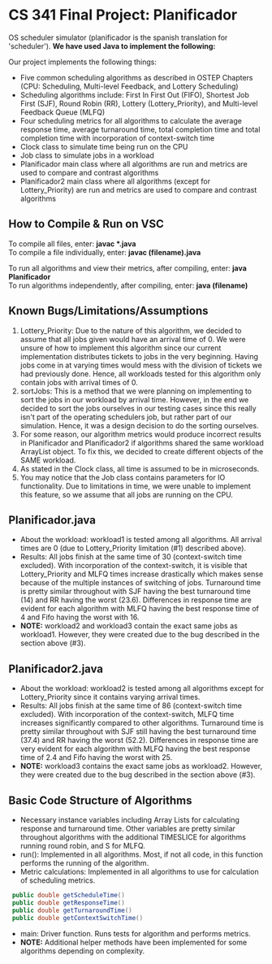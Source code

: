 # CS 341 Final Project: Planificador 
OS scheduler simulator (planificador is the spanish translation for 'scheduler'). **We have used Java to implement the following:**

Our project implements the following things: 
* Five common scheduling algorithms as described in OSTEP Chapters (CPU: Scheduling, Multi-level Feedback, and Lottery Scheduling)
* Scheduling algorithms include: First In First Out (FIFO), Shortest Job First (SJF), Round Robin (RR), Lottery (Lottery_Priority), and Multi-level Feedback Queue (MLFQ)
* Four scheduling metrics for all algorithms to calculate the average response time, average turnaround time, total completion time and total completion time with incorporation of context-switch time
* Clock class to simulate time being run on the CPU 
* Job class to simulate jobs in a workload
* Planificador main class where all algorithms are run and metrics are used to compare and contrast algorithms
* Planificador2 main class where all algorithms (except for Lottery_Priority) are run and metrics are used to compare and contrast algorithms

## How to Compile & Run on VSC
To compile all files, enter: __javac *.java__ <br />
To compile a file individually, enter: **javac (filename).java** <br />

To run all algorithms and view their metrics, after compiling, enter: **java Planificador** <br />
To run algorithms independently, after compiling, enter: **java (filename)** 

## Known Bugs/Limitations/Assumptions
1. Lottery_Priority: Due to the nature of this algorithm, we decided to assume that all jobs given would have an arrival time of 0. We were unsure of how to implement this algorithm since our current implementation distributes tickets to jobs in the very beginning. Having jobs come in at varying times would mess with the division of tickets we had previously done. Hence, all workloads tested for this algorithm only contain jobs with arrival times of 0. 
2. sortJobs: This is a method that we were planning on implementing to sort the jobs in our workload by arrival time. However, in the end we decided to sort the jobs ourselves in our testing cases since this really isn't part of the operating schedulers job, but rather part of our simulation. Hence, it was a design decision to do the sorting ourselves. 
3. For some reason, our algorithm metrics would produce incorrect results in Planificador and Planificador2 if algorithms shared the same workload ArrayList object. To fix this, we decided to create different objects of the SAME workload. 
4. As stated in the Clock class, all time is assumed to be in microseconds. 
5. You may notice that the Job class contains parameters for IO functionality. Due to limitations in time, we were unable to implement this feature, so we assume that all jobs are running on the CPU. 


## Planificador.java 
* About the workload: workload1 is tested among all algorithms. All arrival times are 0 (due to Lottery_Priority limitation (#1) described above). 
* Results: All jobs finish at the same time of 30 (context-switch time excluded). With incorporation of the context-switch, it is visible that Lottery_Priority and MLFQ times increase drastically which makes sense because of the multiple instances of switching of jobs. Turnaround time is pretty similar throughout with SJF having the best turnaround time (14) and RR having the worst (23.6). Differences in response time are evident for each algorithm with MLFQ having the best response time of 4 and Fifo having the worst with 16. 
* **NOTE:** workload2 and workload3 contain the exact same jobs as workload1. However, they were created due to the bug described in the section above (#3). 

## Planificador2.java 
* About the workload: workload2 is tested among all algorithms except for Lottery_Priority since it contains varying arrival times. 
* Results: All jobs finish at the same time of 86 (context-switch time excluded). With incorporation of the context-switch, MLFQ time increases significantly compared to other algorithms. Turnaround time is pretty similar throughout with SJF still having the best turnaround time (37.4) and RR having the worst (52.2). Differences in response time are very evident for each algorithm with MLFQ having the best response time of 2.4 and Fifo having the worst with 25. 
* **NOTE:** workload3 contains the exact same jobs as workload2. However, they were created due to the bug described in the section above (#3). 

## Basic Code Structure of Algorithms  
* Necessary instance variables including Array Lists for calculating response and turnaround time. Other variables are pretty similar throughout algorithms with the additional TIMESLICE for algorithms running round robin, and S for MLFQ. 
* run(): Implemented in all algorithms. Most, if not all code, in this function performs the running of the algorithm. 
* Metric calculations: Implemented in all algorithms to use for calculation of scheduling metrics. 
```java
 public double getScheduleTime()
 public double getResponseTime()
 public double getTurnaroundTime()
 public double getContextSwitchTime() 
```
* main: Driver function. Runs tests for algorithm and performs metrics. 
* **NOTE:** Additional helper methods have been implemented for some algorithms depending on complexity.




